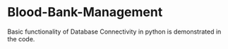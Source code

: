 # Blood-Bank-Management

Basic functionality of Database Connectivity in python is demonstrated in the code.
